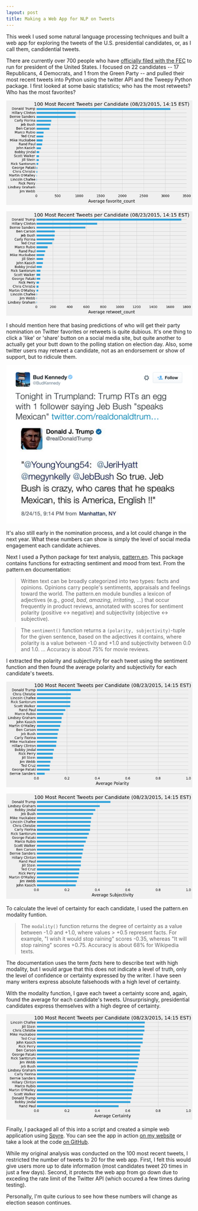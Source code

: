 ```yaml
---
layout: post
title: Making a Web App for NLP on Tweets
---
```


This week I used some natural language processing techniques and built a web app for exploring the tweets of the U.S. presidential candidates, or, as I call them, candidential tweets.

There are currently over 700 people who have [officially filed with the FEC](http://www.fec.gov/press/resources/2016presidential_form2dt.shtml) to run for president of the United States. I focused on 22 candidates -- 17 Republicans, 4 Democrats, and 1 from the Green Party -- and pulled their most recent tweets into Python using the twitter API and the Tweepy Python package. I first looked at some basic statistics; who has the most retweets? Who has the most favorites? 

![png](../img/tweets1a.png)

![png](../img/tweets1b.png)


I should mention here that basing predictions of who will get their party nomination on Twitter favorites or retweets is quite dubious. It's one thing to click a 'like' or 'share' button on a social media site, but quite another to actually get your butt down to the polling station on election day. Also, some twitter users may retweet a candidate, not as an endorsement or show of support, but to ridicule them.

![png](../img/tweets4.png)

It's also still early in the nomination process, and a lot could change in the next year. What these numbers can show is simply the level of social media engagement each candidate achieves.

Next I used a Python package for text analysis, [pattern.en](http://www.clips.ua.ac.be/pages/pattern-en). This package contains functions for extracting sentiment and mood from text. From the pattern.en documentation:

> Written text can be broadly categorized into two types: facts and opinions. Opinions carry people's sentiments, appraisals and feelings toward the world. The pattern.en module bundles a lexicon of adjectives (e.g., *good*, *bad*, *amazing*, *irritating*, ...) that occur frequently in product reviews, annotated with scores for sentiment polarity (positive ↔ negative) and subjectivity (objective ↔ subjective).

> The `sentiment()` function returns a `(polarity, subjectivity)`-tuple for the given sentence, based on the adjectives it contains, where polarity is a value between -1.0 and +1.0 and subjectivity between 0.0 and 1.0. ... Accuracy is about 75% for movie reviews.

I extracted the polarity and subjectivity for each tweet using the sentiment function and then found the average polarity and subjectivity for each candidate's tweets.

![png](../img/tweets2a.png)

![png](../img/tweets2b.png)


To calculate the level of certainty for each candidate, I used the pattern.en modality funtion.

> The `modality()` function returns the degree of certainty as a value between -1.0 and +1.0, where values > +0.5 represent facts. For example, "I wish it would stop raining" scores -0.35, whereas "It will stop raining" scores +0.75. Accuracy is about 68% for Wikipedia texts.

The documentation uses the term *facts* here to describe text with high modality, but I would argue that this does not indicate a level of truth, only the level of confidence or certainty expressed by the writer. I have seen many writers express absolute falsehoods with a high level of certainty.

With the modality function, I gave each tweet a certainty score and, again, found the average for each candidate's tweets. Unsurprisingly, presidential candidates express themselves with a high degree of certainty.

![png](../img/tweets3.png)

Finally, I packaged all of this into a script and created a simple web application using [Spyre](https://github.com/adamhajari/spyre). You can see the app in action [on my website](http://www.emilyschuch.com/works/candidential-tweets/) or take a look at the code [on GitHub](https://github.com/emschuch/metis04_candidential_tweets).

While my original analysis was conducted on the 100 most recent tweets, I restricted the number of tweets to 20 for the web app. First, I felt this would give users more up to date information (most candidates tweet 20 times in just a few days). Second, it protects the web app from go down due to exceding the rate limit of the Twitter API (which occured a few times during testing).

Personally, I'm quite curious to see how these numbers will change as election season continues.
